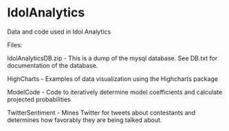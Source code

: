 # IdolAnalytics
Data and code used in Idol Analytics

Files:

IdolAnalyticsDB.zip - This is a dump of the mysql database. See DB.txt for
documentation of the database.

HighCharts - Examples of data visualization using the Highcharts package

ModelCode - Code to iteratively determine model coefficients and calculate
projected probabilities

TwitterSentiment - Mines Twitter for tweets about contestants and determines how
favorably they are being talked about.